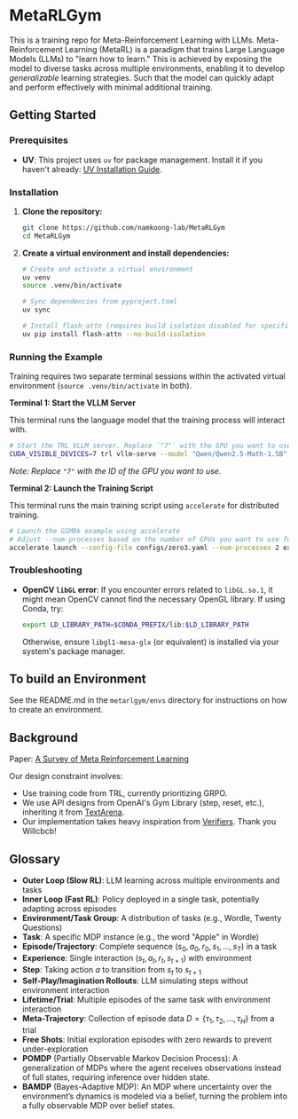 # MetaRLGym

This is a training repo for Meta-Reinforcement Learning with LLMs. 
Meta-Reinforcement Learning (MetaRL) is a paradigm that trains Large Language Models (LLMs) to "learn how to learn." This is achieved by exposing the model to diverse tasks across multiple environments, enabling it to develop _generalizable_ learning strategies. 
Such that the model can quickly adapt and perform effectively with minimal additional training.

## Getting Started

### Prerequisites

*   **UV**: This project uses `uv` for package management. Install it if you haven't already: [UV Installation Guide](https://github.com/astral-sh/uv#installation).

### Installation

1.  **Clone the repository:**
    ```bash
    git clone https://github.com/namkoong-lab/MetaRLGym
    cd MetaRLGym
    ```

2.  **Create a virtual environment and install dependencies:**
    ```bash
    # Create and activate a virtual environment
    uv venv
    source .venv/bin/activate

    # Sync dependencies from pyproject.toml
    uv sync

    # Install flash-attn (requires build isolation disabled for specific setups)
    uv pip install flash-attn --no-build-isolation
    ```

### Running the Example

Training requires two separate terminal sessions within the activated virtual environment (`source .venv/bin/activate` in both).

**Terminal 1: Start the VLLM Server**

This terminal runs the language model that the training process will interact with.

```bash
# Start the TRL VLLM server. Replace `"7"` with the GPU you want to use.
CUDA_VISIBLE_DEVICES=7 trl vllm-serve --model "Qwen/Qwen2.5-Math-1.5B"
```
*Note: Replace `"7"` with the ID of the GPU you want to use.*

**Terminal 2: Launch the Training Script**

This terminal runs the main training script using `accelerate` for distributed training.

```bash
# Launch the GSM8k example using accelerate
# Adjust --num-processes based on the number of GPUs you want to use for training (excluding the one for the VLLM server)
accelerate launch --config-file configs/zero3.yaml --num-processes 2 examples/gsm8k_simple.py
```

### Troubleshooting

*   **OpenCV `libGL` error**: If you encounter errors related to `libGL.so.1`, it might mean OpenCV cannot find the necessary OpenGL library. If using Conda, try:
    ```bash
    export LD_LIBRARY_PATH=$CONDA_PREFIX/lib:$LD_LIBRARY_PATH
    ```
    Otherwise, ensure `libgl1-mesa-glx` (or equivalent) is installed via your system's package manager.


## To build an Environment

See the README.md in the `metarlgym/envs` directory for instructions on how to create an environment.

## Background

Paper:
[A Survey of Meta Reinforcement Learning](https://arxiv.org/abs/2301.08028)

Our design constraint involves:
- Use training code from TRL, currently prioritizing GRPO.
- We use API designs from OpenAI's Gym Library (step, reset, etc.), inheriting it from [TextArena](https://github.com/LeonGuertler/TextArena/tree/main).
- Our implementation takes heavy inspiration from [Verifiers](https://github.com/willccbb/verifiers/tree/main). Thank you Willcbcb!

## Glossary

- **Outer Loop (Slow RL)**: LLM learning across multiple environments and tasks
- **Inner Loop (Fast RL)**: Policy deployed in a single task, potentially adapting across episodes
- **Environment/Task Group**: A distribution of tasks (e.g., Wordle, Twenty Questions)
- **Task**: A specific MDP instance (e.g., the word "Apple" in Wordle)
- **Episode/Trajectory**: Complete sequence $(s_0, a_0, r_0, s_1, ..., s_T)$ in a task
- **Experience**: Single interaction $(s_t, a_t, r_t, s_{t+1})$ with environment
- **Step**: Taking action $a$ to transition from $s_t$ to $s_{t+1}$
- **Self-Play/Imagination Rollouts**: LLM simulating steps without environment interaction
- **Lifetime/Trial**: Multiple episodes of the same task with environment interaction
- **Meta-Trajectory**: Collection of episode data $D = \{\tau_1, \tau_2, ..., \tau_H\}$ from a trial
- **Free Shots**: Initial exploration episodes with zero rewards to prevent under-exploration
- **POMDP** (Partially Observable Markov Decision Process): A generalization of MDPs where the agent receives observations instead of full states, requiring inference over hidden state.
- **BAMDP** (Bayes-Adaptive MDP): An MDP where uncertainty over the environment’s dynamics is modeled via a belief, turning the problem into a fully observable MDP over belief states.